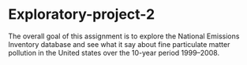 Exploratory-project-2
=====================

The overall goal of this assignment is to explore the National Emissions Inventory database and see what it say about fine particulate matter pollution in the United states over the 10-year period 1999–2008. 
